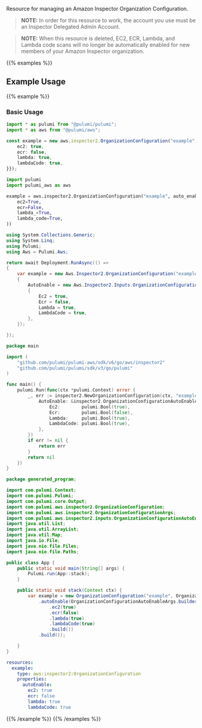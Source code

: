 Resource for managing an Amazon Inspector Organization Configuration.

> **NOTE:** In order for this resource to work, the account you use must be an Inspector Delegated Admin Account.

> **NOTE:** When this resource is deleted, EC2, ECR, Lambda, and Lambda code scans will no longer be automatically enabled for new members of your Amazon Inspector organization.

{{% examples %}}
## Example Usage
{{% example %}}
### Basic Usage

```typescript
import * as pulumi from "@pulumi/pulumi";
import * as aws from "@pulumi/aws";

const example = new aws.inspector2.OrganizationConfiguration("example", {autoEnable: {
    ec2: true,
    ecr: false,
    lambda: true,
    lambdaCode: true,
}});
```
```python
import pulumi
import pulumi_aws as aws

example = aws.inspector2.OrganizationConfiguration("example", auto_enable=aws.inspector2.OrganizationConfigurationAutoEnableArgs(
    ec2=True,
    ecr=False,
    lambda_=True,
    lambda_code=True,
))
```
```csharp
using System.Collections.Generic;
using System.Linq;
using Pulumi;
using Aws = Pulumi.Aws;

return await Deployment.RunAsync(() => 
{
    var example = new Aws.Inspector2.OrganizationConfiguration("example", new()
    {
        AutoEnable = new Aws.Inspector2.Inputs.OrganizationConfigurationAutoEnableArgs
        {
            Ec2 = true,
            Ecr = false,
            Lambda = true,
            LambdaCode = true,
        },
    });

});
```
```go
package main

import (
	"github.com/pulumi/pulumi-aws/sdk/v6/go/aws/inspector2"
	"github.com/pulumi/pulumi/sdk/v3/go/pulumi"
)

func main() {
	pulumi.Run(func(ctx *pulumi.Context) error {
		_, err := inspector2.NewOrganizationConfiguration(ctx, "example", &inspector2.OrganizationConfigurationArgs{
			AutoEnable: &inspector2.OrganizationConfigurationAutoEnableArgs{
				Ec2:        pulumi.Bool(true),
				Ecr:        pulumi.Bool(false),
				Lambda:     pulumi.Bool(true),
				LambdaCode: pulumi.Bool(true),
			},
		})
		if err != nil {
			return err
		}
		return nil
	})
}
```
```java
package generated_program;

import com.pulumi.Context;
import com.pulumi.Pulumi;
import com.pulumi.core.Output;
import com.pulumi.aws.inspector2.OrganizationConfiguration;
import com.pulumi.aws.inspector2.OrganizationConfigurationArgs;
import com.pulumi.aws.inspector2.inputs.OrganizationConfigurationAutoEnableArgs;
import java.util.List;
import java.util.ArrayList;
import java.util.Map;
import java.io.File;
import java.nio.file.Files;
import java.nio.file.Paths;

public class App {
    public static void main(String[] args) {
        Pulumi.run(App::stack);
    }

    public static void stack(Context ctx) {
        var example = new OrganizationConfiguration("example", OrganizationConfigurationArgs.builder()        
            .autoEnable(OrganizationConfigurationAutoEnableArgs.builder()
                .ec2(true)
                .ecr(false)
                .lambda(true)
                .lambdaCode(true)
                .build())
            .build());

    }
}
```
```yaml
resources:
  example:
    type: aws:inspector2:OrganizationConfiguration
    properties:
      autoEnable:
        ec2: true
        ecr: false
        lambda: true
        lambdaCode: true
```
{{% /example %}}
{{% /examples %}}